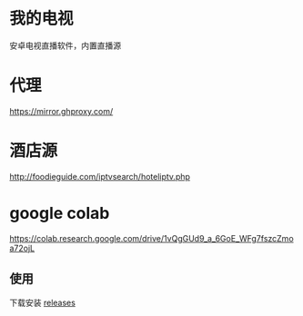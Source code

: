 # 我的电视

安卓电视直播软件，内置直播源

# 代理
https://mirror.ghproxy.com/

# 酒店源
http://foodieguide.com/iptvsearch/hoteliptv.php

# google colab
https://colab.research.google.com/drive/1vQgGUd9_a_6GoE_WFg7fszcZmoa72ojL

## 使用

下载安装 [releases](https://github.com/lizongying/my-tv/releases/)

